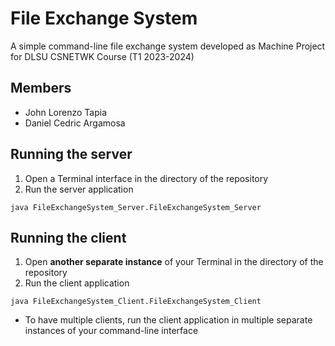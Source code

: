 # File Exchange System
A simple command-line file exchange system developed as Machine Project for DLSU CSNETWK Course (T1 2023-2024)

## Members
- John Lorenzo Tapia
- Daniel Cedric Argamosa

## Running the server
1. Open a Terminal interface in the directory of the repository
2. Run the server application
```
java FileExchangeSystem_Server.FileExchangeSystem_Server
```

## Running the client
1. Open **another separate instance** of your Terminal in the directory of the repository
3. Run the client application
```
java FileExchangeSystem_Client.FileExchangeSystem_Client
```
- To have multiple clients, run the client application in multiple separate instances of your command-line interface